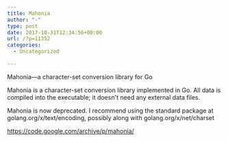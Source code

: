 ```yaml
---
title: Mahonia
author: "-"
type: post
date: 2017-10-31T12:34:56+00:00
url: /?p=11352
categories:
  - Uncategorized

---
```

Mahonia—a character-set conversion library for Go

Mahonia is a character-set conversion library implemented in Go. All data is compiled into the executable; it doesn't need any external data files.

Mahonia is now deprecated. I recommend using the standard package at golang.org/x/text/encoding, possibly along with golang.org/x/net/charset

https://code.google.com/archive/p/mahonia/